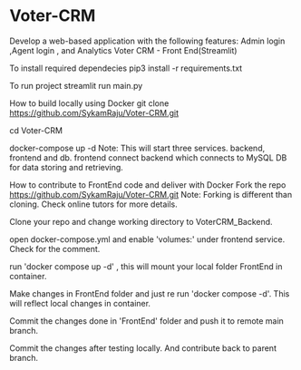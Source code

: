 # Voter-CRM
Develop a web-based application with the following features: Admin login ,Agent login , and Analytics
Voter CRM - Front End(Streamlit)

To install required dependecies
pip3 install -r requirements.txt

To run project
streamlit run main.py

How to build locally using Docker
git clone https://github.com/SykamRaju/Voter-CRM.git

cd Voter-CRM

docker-compose up -d Note: This will start three services. backend, frontend and db. frontend connect backend which connects to MySQL DB for data storing and retrieving.

How to contribute to FrontEnd code and deliver with Docker
Fork the repo https://github.com/SykamRaju/Voter-CRM.git Note: Forking is different than cloning. Check online tutors for more details.

Clone your repo and change working directory to VoterCRM_Backend.

open docker-compose.yml and enable 'volumes:' under frontend service. Check for the comment.

run 'docker compose up -d' , this will mount your local folder FrontEnd in container.

Make changes in FrontEnd folder and just re run 'docker compose -d'. This will reflect local changes in container.

Commit the changes done in 'FrontEnd' folder and push it to remote main branch.

Commit the changes after testing locally. And contribute back to parent branch.
